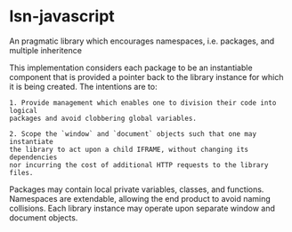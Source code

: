 lsn-javascript
==============

An pragmatic library which encourages namespaces, i.e. packages, and multiple inheritence

This implementation considers each package to be an instantiable component
that is provided a pointer back to the library instance for which it is 
being created.  The intentions are to:

    1. Provide management which enables one to division their code into logical
    packages and avoid clobbering global variables.

    2. Scope the `window` and `document` objects such that one may instantiate
    the library to act upon a child IFRAME, without changing its dependencies 
    nor incurring the cost of additional HTTP requests to the library files.

Packages may contain local private variables, classes, and functions. 
Namespaces are extendable, allowing the end product to avoid naming 
collisions. Each library instance may operate upon separate window and 
document objects.
